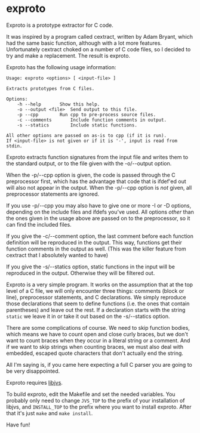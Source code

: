 exproto
=======

Exproto is a prototype extractor for C code.

It was inspired by a program called cextract, written by Adam Bryant,
which had the same basic function, although with a lot more features.
Unfortunately cextract choked on a number of C code files, so I decided
to try and make a replacement. The result is exproto.

Exproto has the following usage information:

    Usage: exproto <options> [ <input-file> ]
    
    Extracts prototypes from C files.
    
    Options:
        -h --help		Show this help.
        -o --output <file>	Send output to this file.
        -p --cpp		Run cpp to pre-process source files.
        -c --comments		Include function comments in output.
        -s --statics		Include static functions.
  
    All other options are passed on as-is to cpp (if it is run).
    If <input-file> is not given or if it is '-', input is read from stdin.

Exproto extracts function signatures from the input file and writes them
to the standard output, or to the file given with the -o/--output option.

When the -p/--cpp option is given, the code is passed through the C
preprocessor first, which has the advantage that code that is ifdef'ed
out will also not appear in the output. When the -p/--cpp option is
*not* given, all preprocessor statements are ignored.

If you use -p/--cpp you may also have to give one or more -I or -D
options, depending on the include files and ifdefs you've used. All
options *other* than the ones given in the usage above are passed on to
the preprocessor, so it can find the included files.

If you give the -c/--comment option, the last comment before each
function definition will be reproduced in the output. This way,
functions get their function comments in the output as well. (This was
the killer feature from cextract that I absolutely wanted to have)

If you give the -s/--statics option, static functions in the input will
be reproduced in the output. Otherwise they will be filtered out.

Exproto is a very simple program. It works on the assumption that at the
top level of a C file, we will only encounter three things: comments
(block or line), preprocessor statements, and C declarations. We simply
reproduce those declarations that seem to define functions (i.e. the
ones that contain parentheses) and leave out the rest. If a declaration
starts with the string `static` we leave it in or take it out based on
the -s/--statics option.

There are some complications of course. We need to skip function bodies,
which means we have to count open and close curly braces, but we don't
want to count braces when they occur in a literal string or a comment.
And if we want to skip strings when counting braces, we must also deal
with embedded, escaped quote characters that don't actually end the
string.

All I'm saying is, if you came here expecting a full C parser you are
going to be very disappointed.

Exproto requires [libjvs](https://github.com/jaccovanschaik/libjvs).

To build exproto, edit the Makefile and set the needed variables. You
probably only need to change `JVS_TOP` to the prefix of your
installation of libjvs, and `INSTALL_TOP` to the prefix where you want
to install exproto. After that it's just `make` and `make install`.

Have fun!
